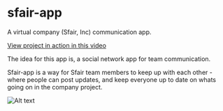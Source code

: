 # sfair-app
A virtual company (Sfair, Inc) communication app.

[View project in action in this video](https://s3.amazonaws.com/sfair-output/sfair-output/video.mp4)

The idea for this app is, a social network app for team communication.

Sfair-app is a way for Sfair team members to keep up with each other - where people can post updates, 
and keep everyone up to date on whats going on in the company project.

![Alt text](https://s3.amazonaws.com/poly-screenshots.angel.co/Project/f2/397413/19ee272bdeb1d4eda6af8792b922ae66-original.gif "Sfair-app")




